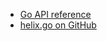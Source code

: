 - [Go API reference](https://pkg.go.dev/go.nunchi.studio/helix)
- [helix.go on GitHub](https://github.com/nunchistudio/helix.go)
